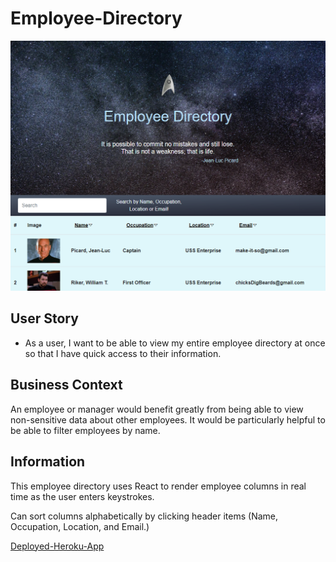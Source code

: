 # Employee-Directory

![Screenshot](images/screenshot1.PNG)

## User Story
* As a user, I want to be able to view my entire employee directory at once so that I have quick access to their information.

## Business Context

An employee or manager would benefit greatly from being able to view non-sensitive data about other employees. It would be particularly helpful to be able to filter employees by name.


## Information
This employee directory uses React to render employee columns in real time as the user enters keystrokes.

Can sort columns alphabetically by clicking header items (Name, Occupation, Location, and Email.)

[Deployed-Heroku-App]("https://star-trek-directory.herokuapp.com/)